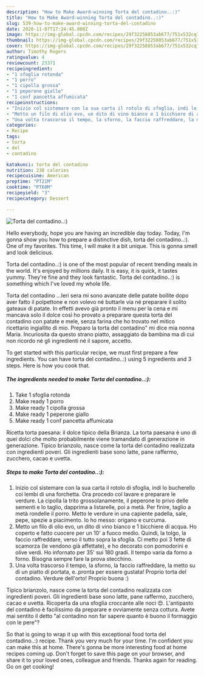 ```yaml
---
description: "How to Make Award-winning Torta del contadino..:)"
title: "How to Make Award-winning Torta del contadino..:)"
slug: 539-how-to-make-award-winning-torta-del-contadino
date: 2020-11-07T17:24:45.800Z
image: https://img-global.cpcdn.com/recipes/29f32258853ab677/751x532cq70/torta-del-contadino-recipe-main-photo.jpg
thumbnail: https://img-global.cpcdn.com/recipes/29f32258853ab677/751x532cq70/torta-del-contadino-recipe-main-photo.jpg
cover: https://img-global.cpcdn.com/recipes/29f32258853ab677/751x532cq70/torta-del-contadino-recipe-main-photo.jpg
author: Timothy Rogers
ratingvalue: 4
reviewcount: 23371
recipeingredient:
- "1 sfoglia rotonda"
- "1 porro"
- "1 cipolla grossa"
- "1 peperone giallo"
- "1 conf pancetta affumicata"
recipeinstructions:
- "Inizio col sistemare con la sua carta il rotolo di sfoglia, indi lo bucherello coi lembi di una forchetta. Ora procedo col lavare e preparare le verdure. La cipolla la trito grossolanamente, il peperone lo privo delle sementi e lo taglio, dapprima a listarelle, poi a metà. Per finire, taglio a metà rondelle il porro. Metto le verdure in una capiente padella, sale, pepe, spezie a piacimento. Io ho messo: origano e curcuma."
- "Metto un filo di olio evo, un dito di vino bianco e 1 bicchiere di acqua. Ho coperto e fatto cuocere per un 10&#39; a fuoco medio. Quindi, la tolgo, la faccio raffreddare, verso il tutto sopra la sfoglia. Ci metto poi 3 fette di scamorza (le vendono già affettate), e ho decorato con pomodorini e olive verdi. Ho infornato per 35&#39; sui 180 gradi. Il tempo varia da forno a forno. Bisogna sempre fare la prova stecchino."
- "Una volta trascorso il tempo, la sforno, la faccio raffreddare, la metto su di un piatto di portata, e..pronta per essere gustata! Proprio torta del contadino. Verdure dell&#39;orto! Proprio buona :)"
categories:
- Recipe
tags:
- torta
- del
- contadino

katakunci: torta del contadino 
nutrition: 238 calories
recipecuisine: American
preptime: "PT21M"
cooktime: "PT60M"
recipeyield: "3"
recipecategory: Dessert

---
```



![Torta del contadino..:)](https://img-global.cpcdn.com/recipes/29f32258853ab677/751x532cq70/torta-del-contadino-recipe-main-photo.jpg)

Hello everybody, hope you are having an incredible day today. Today, I'm gonna show you how to prepare a distinctive dish, torta del contadino..:). One of my favorites. This time, I will make it a bit unique. This is gonna smell and look delicious.

Torta del contadino..:) is one of the most popular of recent trending meals in the world. It's enjoyed by millions daily. It is easy, it is quick, it tastes yummy. They're fine and they look fantastic. Torta del contadino..:) is something which I've loved my whole life.

Torta del contadino …Ieri sera mi sono avanzate delle patate bollite dopo aver fatto il polpettone e non volevo né buttarle via né preparare il solito gateaux di patate. In effetti avevo già pronto il menu per la cena e mi mancava solo il dolce così ho provato a preparare questa torta del contadino con patate e mele, senza farina che ho trovato nel mitico ricettario ingiallito di mio. Preparo la torta del contadino&#34; mi dice mia nonna Maria. Incuriosita da questo strano piatto, assaggiato da bambina ma di cui non ricordo né gli ingredienti né il sapore, accetto.


To get started with this particular recipe, we must first prepare a few ingredients. You can have torta del contadino..:) using 5 ingredients and 3 steps. Here is how you cook that.

<!--inarticleads1-->

##### The ingredients needed to make Torta del contadino..:):

1. Take 1 sfoglia rotonda
1. Make ready 1 porro
1. Make ready 1 cipolla grossa
1. Make ready 1 peperone giallo
1. Make ready 1 conf pancetta affumicata


Ricetta torta paesana: il dolce tipico della Brianza. La torta paesana è uno di quei dolci che molto probabilmente viene tramandato di generazione in generazione. Tipico brianzolo, nasce come la torta del contadino realizzata con ingredienti poveri. Gli ingredienti base sono latte, pane raffermo, zucchero, cacao e uvetta. 

<!--inarticleads2-->

##### Steps to make Torta del contadino..:):

1. Inizio col sistemare con la sua carta il rotolo di sfoglia, indi lo bucherello coi lembi di una forchetta. Ora procedo col lavare e preparare le verdure. La cipolla la trito grossolanamente, il peperone lo privo delle sementi e lo taglio, dapprima a listarelle, poi a metà. Per finire, taglio a metà rondelle il porro. Metto le verdure in una capiente padella, sale, pepe, spezie a piacimento. Io ho messo: origano e curcuma.
1. Metto un filo di olio evo, un dito di vino bianco e 1 bicchiere di acqua. Ho coperto e fatto cuocere per un 10&#39; a fuoco medio. Quindi, la tolgo, la faccio raffreddare, verso il tutto sopra la sfoglia. Ci metto poi 3 fette di scamorza (le vendono già affettate), e ho decorato con pomodorini e olive verdi. Ho infornato per 35&#39; sui 180 gradi. Il tempo varia da forno a forno. Bisogna sempre fare la prova stecchino.
1. Una volta trascorso il tempo, la sforno, la faccio raffreddare, la metto su di un piatto di portata, e..pronta per essere gustata! Proprio torta del contadino. Verdure dell&#39;orto! Proprio buona :)


Tipico brianzolo, nasce come la torta del contadino realizzata con ingredienti poveri. Gli ingredienti base sono latte, pane raffermo, zucchero, cacao e uvetta. Ricoperta da una sfoglia croccante alle noci 😍. L&#39;antipasto del contadino è facilissimo da preparare e ovviamente senza cottura. Avete mai sentito il detto &#34;al contadino non far sapere quanto è buono il formaggio con le pere&#34;? 

So that is going to wrap it up with this exceptional food torta del contadino..:) recipe. Thank you very much for your time. I'm confident you can make this at home. There's gonna be more interesting food at home recipes coming up. Don't forget to save this page on your browser, and share it to your loved ones, colleague and friends. Thanks again for reading. Go on get cooking!
